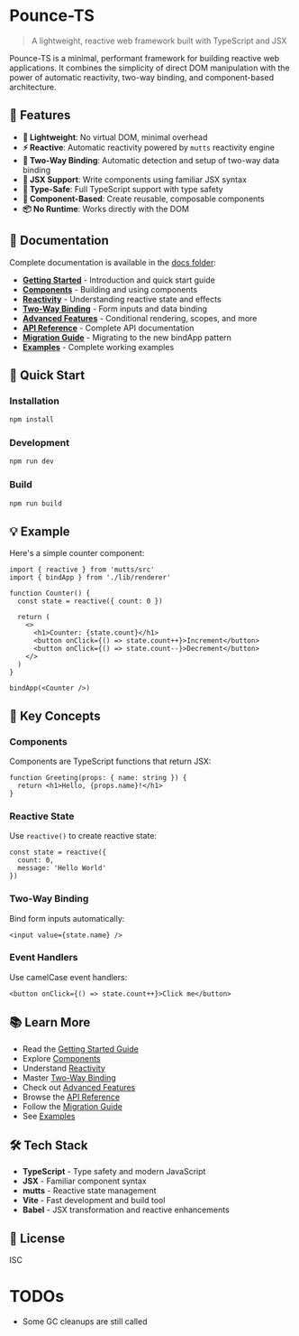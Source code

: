 # Pounce-TS

> A lightweight, reactive web framework built with TypeScript and JSX

Pounce-TS is a minimal, performant framework for building reactive web applications. It combines the simplicity of direct DOM manipulation with the power of automatic reactivity, two-way binding, and component-based architecture.

## 🌟 Features

- **🚀 Lightweight**: No virtual DOM, minimal overhead
- **⚡ Reactive**: Automatic reactivity powered by `mutts` reactivity engine
- **🔄 Two-Way Binding**: Automatic detection and setup of two-way data binding
- **🎨 JSX Support**: Write components using familiar JSX syntax
- **💪 Type-Safe**: Full TypeScript support with type safety
- **🧩 Component-Based**: Create reusable, composable components
- **📦 No Runtime**: Works directly with the DOM

## 📖 Documentation

Complete documentation is available in the [docs folder](src/docs):

- **[Getting Started](src/docs/getting-started.md)** - Introduction and quick start guide
- **[Components](src/docs/components.md)** - Building and using components
- **[Reactivity](src/docs/reactivity.md)** - Understanding reactive state and effects
- **[Two-Way Binding](src/docs/binding.md)** - Form inputs and data binding
- **[Advanced Features](src/docs/advanced.md)** - Conditional rendering, scopes, and more
- **[API Reference](src/docs/api-reference.md)** - Complete API documentation
- **[Migration Guide](src/docs/migration.md)** - Migrating to the new bindApp pattern
- **[Examples](src/docs/examples.md)** - Complete working examples

## 🚀 Quick Start

### Installation

```bash
npm install
```

### Development

```bash
npm run dev
```

### Build

```bash
npm run build
```

## 💡 Example

Here's a simple counter component:

```tsx
import { reactive } from 'mutts/src'
import { bindApp } from './lib/renderer'

function Counter() {
  const state = reactive({ count: 0 })
  
  return (
    <>
      <h1>Counter: {state.count}</h1>
      <button onClick={() => state.count++}>Increment</button>
      <button onClick={() => state.count--}>Decrement</button>
    </>
  )
}

bindApp(<Counter />)
```

## 🎯 Key Concepts

### Components

Components are TypeScript functions that return JSX:

```tsx
function Greeting(props: { name: string }) {
  return <h1>Hello, {props.name}!</h1>
}
```

### Reactive State

Use `reactive()` to create reactive state:

```tsx
const state = reactive({
  count: 0,
  message: 'Hello World'
})
```

### Two-Way Binding

Bind form inputs automatically:

```tsx
<input value={state.name} />
```

### Event Handlers

Use camelCase event handlers:

```tsx
<button onClick={() => state.count++}>Click me</button>
```

## 📚 Learn More

- Read the [Getting Started Guide](src/docs/getting-started.md)
- Explore [Components](src/docs/components.md)
- Understand [Reactivity](src/docs/reactivity.md)
- Master [Two-Way Binding](src/docs/binding.md)
- Check out [Advanced Features](src/docs/advanced.md)
- Browse the [API Reference](src/docs/api-reference.md)
- Follow the [Migration Guide](src/docs/migration.md)
- See [Examples](src/docs/examples.md)

## 🛠️ Tech Stack

- **TypeScript** - Type safety and modern JavaScript
- **JSX** - Familiar component syntax
- **mutts** - Reactive state management
- **Vite** - Fast development and build tool
- **Babel** - JSX transformation and reactive enhancements

## 📝 License

ISC

# TODOs

- Some GC cleanups are still called